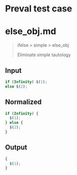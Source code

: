 # Preval test case

# else_obj.md

> ifelse > simple > else_obj
>
> Eliminate simple tautology

## Input

`````js filename=intro
if (Infinity) $(1);
else $(2);
`````

## Normalized

`````js filename=intro
if (Infinity) {
  $(1);
} else {
  $(2);
}
`````

## Output

`````js filename=intro
{
  $(1);
}
`````
